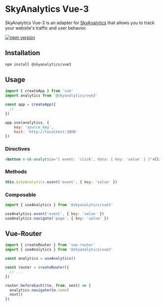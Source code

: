 # SkyAnalytics Vue-3
SkyAnalytics Vue-3 is an adapter for [SkyAnalytics](https://github.com/carum98/skyanalytics) that allows you to track your website's traffic and user behavior.

[![npm version](https://badge.fury.io/js/@skyanalytics%2Fvue3.svg)](https://badge.fury.io/js/@skyanalytics%2Fvue3)

## Installation
```bash
npm install @skyanalytics/vue3
```

## Usage
```javascript
import { createApp } from 'vue'
import analytics from '@skyanalytics/vue3'

const app = createApp({
  // ...
})

app.use(analytics, {
    key: 'source_key',
    host: 'http://localhost:3000'
})
```

### Directives
```html
<button v-sk-analytics="{ event: 'click', data: { key: 'value' } }">Click me</button>
```

### Methods
```javascript
this.$skyAnalytics.event('event', { key: 'value' })
```

### Composable
```javascript
import { useAnalytics } from '@skyanalytics/vue3'

useAnalytics.event('event', { key: 'value' })
useAnalytics.navigate('page', { key: 'value' })
```

## Vue-Router
```javascript
import { createRouter } from 'vue-router'
import { useAnalytics } from '@skyanalytics/vue3'

const analytics = useAnalytics()

const router = createRouter({
  // ...
})

router.beforeEach((to, from, next) => {
  analytics.navigate(to.name)
  next()
})
```